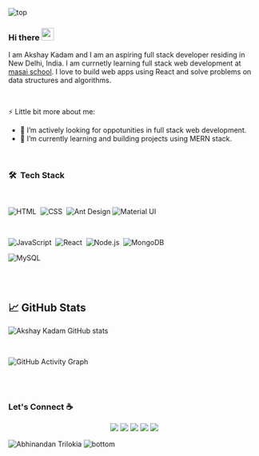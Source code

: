 ![top](https://svgshare.com/i/WVU.svg)

### Hi there <img src="https://media.giphy.com/media/hvRJCLFzcasrR4ia7z/giphy.gif" width="25px">

I am Akshay Kadam and I am an aspiring full stack developer residing in New Delhi, India. I am currnetly learning full stack web development at [masai school](https://www.masaischool.com/). I love to build web apps using React and solve problems on data structures and algorithms.

<br/>

⚡ Little bit more about me:

- 👯 I’m actively looking for oppotunities in full stack web development.
- 🌱 I’m currently learning and building projects using MERN stack.
 

<br/>

### 🛠 &nbsp;Tech Stack

</br>

![HTML](https://img.shields.io/badge/html5%20-%23E34F26.svg?&style=for-the-badge&logo=html5&logoColor=white)&nbsp;
![CSS](https://img.shields.io/badge/css3%20-%231572B6.svg?&style=for-the-badge&logo=css3&logoColor=white)&nbsp;
![Ant Design](https://img.shields.io/badge/-Ant%20Design-%230170FE?&style=for-the-badge&logo=ant-design&logoColor=white)
![Material UI](https://img.shields.io/badge/material%20ui%20-%230081CB.svg?&style=for-the-badge&logo=material-ui&logoColor=white)

<br />

![JavaScript](https://img.shields.io/badge/javascript%20-%23323330.svg?&style=for-the-badge&logo=javascript&logoColor=%23F7DF1E)&nbsp;
![React](https://img.shields.io/badge/react%20-%2320232a.svg?&style=for-the-badge&logo=react&logoColor=%2361DAFB)&nbsp;
![Node.js](https://img.shields.io/badge/node.js%20-%2343853D.svg?&style=for-the-badge&logo=node.js&logoColor=white)&nbsp;
![MongoDB](https://img.shields.io/badge/MongoDB-%234ea94b.svg?&style=for-the-badge&logo=mongodb&logoColor=white)&nbsp;
 
![MySQL](https://img.shields.io/badge/mysql-%2300f.svg?&style=for-the-badge&logo=mysql&logoColor=white)&nbsp;
 
<br />
<br/>

## &#x1f4c8; GitHub Stats

![Akshay Kadam GitHub stats](https://github-readme-stats.vercel.app/api?username=therealdrtroll&show_icons=true&theme=radical)

 <br />

![GitHub Activity Graph](https://activity-graph.herokuapp.com/graph?username=therealdrtroll&bg_color=0D1117&color=ffffff&line=1655C1&point=D93A7C&area=true&hide_border=true)

<br/>
<br/>

### Let's Connect :coffee:

<p align="center">
	<a href="https://github.com/iharshgaur">
   <img src="https://img.icons8.com/nolan/50/github.png"/></a>
	<a href="https://www.linkedin.com/in/harshgaur97/">
<img src="https://img.icons8.com/nolan/50/linkedin.png"/></a>
	<a href="https://harshgaur.tech/">
   <img src="https://img.icons8.com/nolan/50/domain.png"/></a>
	<a href="https://medium.com/@harshgaur997">
    <img src="https://img.icons8.com/nolan/50/medium-new.png"/></a>
	<a href="https://leetcode.com/harshgaur997/">
    <img src="https://img.icons8.com/nolan/50/code.png"/></a>
</p>


![Abhinandan Trilokia](https://raw.githubusercontent.com/Trilokia/Trilokia/379277808c61ef204768a61bbc5d25bc7798ccf1/bottom_header.svg)
![bottom](https://svgshare.com/i/WVV.svg)
